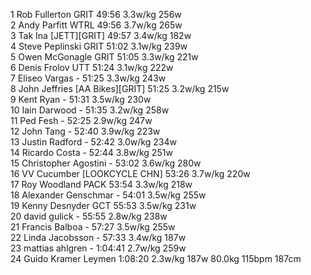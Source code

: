   1  Rob Fullerton  GRIT  49:56      3.3w/kg        256w            
  2  Andy Parfitt  WTRL  49:56      3.7w/kg        265w            
  3  Tak Ina  [JETT][GRIT]  49:57      3.4w/kg        182w            
  4  Steve Peplinski  GRIT  51:02      3.1w/kg        239w            
  5  Owen McGonagle  GRIT  51:05      3.3w/kg        221w            
  6  Denis Frolov  UTT  51:24      3.1w/kg        222w            
  7  Eliseo Vargas  -  51:25      3.3w/kg        243w            
  8  John Jeffries  [AA Bikes][GRIT]  51:25      3.2w/kg        215w            
  9  Kent Ryan  -  51:31      3.5w/kg        230w            
 10  Iain Darwood  -  51:35      3.2w/kg        258w            
 11  Ped Fesh  -  52:25      2.9w/kg        247w            
 12  John Tang  -  52:40      3.9w/kg        223w            
 13  Justin Radford  -  52:42      3.0w/kg        234w            
 14  Ricardo Costa  -  52:44      3.8w/kg        251w            
 15  Christopher Agostini  -  53:02      3.6w/kg        280w            
 16  VV Cucumber  [LOOKCYCLE CHN]  53:26      3.7w/kg        220w            
 17  Roy Woodland  PACK  53:54      3.3w/kg        218w            
 18  Alexander Genschmar  -  54:01      3.5w/kg        255w            
 19  Kenny Desnyder  GCT  55:53      3.5w/kg        231w            
 20  david gulick  -  55:55      2.8w/kg        238w            
 21  Francis Balboa  -  57:27      3.5w/kg        255w            
 22  Linda Jacobsson  -  57:33      3.4w/kg        187w            
 23  mattias ahlgren  -  1:04:41      2.7w/kg        259w            
 24  Guido Kramer  Leymen  1:08:20      2.3w/kg        187w                                                        80.0kg        115bpm                187cm                    
